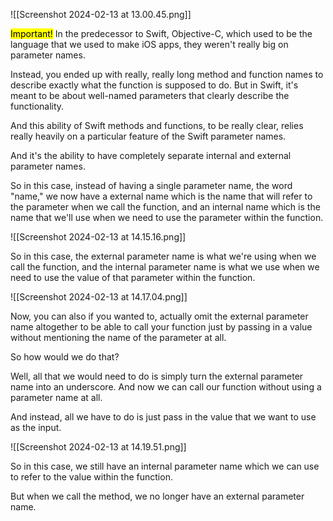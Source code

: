 

![[Screenshot 2024-02-13 at 13.00.45.png]]

<mark class="hltr-red">Important!</mark> 
In the predecessor to Swift, Objective-C, which used to be the language that we used to make iOS apps, they weren't really big on parameter names.

Instead, you ended up with really, really long method and function names to describe exactly what the function is supposed to do. But in Swift, it's meant to be about well-named parameters that clearly describe the functionality.

And this ability of Swift methods and functions, to be really clear, relies really heavily on a particular feature of the Swift parameter names.

And it's the ability to have completely separate internal and external parameter names.

So in this case, instead of having a single parameter name, the word "name," we now have a external name which is the name that will refer to the parameter when we call the function, and an internal name which is the name that we'll use when we need to use the parameter within the function.

![[Screenshot 2024-02-13 at 14.15.16.png]]


So in this case, the external parameter name is what we're using when we call the function, and the internal parameter name is what we use when we need to use the value of that parameter within the function.


![[Screenshot 2024-02-13 at 14.17.04.png]]

Now, you can also if you wanted to, actually omit the external parameter name altogether to be able to call your function just by passing in a value without mentioning the name of the parameter at all.

So how would we do that?

Well, all that we would need to do is simply turn the external parameter name into an underscore.
And now we can call our function without using a parameter name at all.

And instead, all we have to do is just pass in the value that we want to use as the input.

![[Screenshot 2024-02-13 at 14.19.51.png]]

So in this case, we still have an internal parameter name which we can use to refer to the value within the function.

But when we call the method, we no longer have an external parameter name.
          